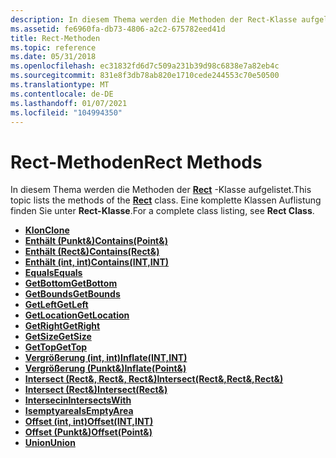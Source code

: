 ```yaml
---
description: In diesem Thema werden die Methoden der Rect-Klasse aufgelistet. Eine komplette Klassen Auflistung finden Sie unter Rect-Klasse.
ms.assetid: fe6960fa-db73-4806-a2c2-675782eed41d
title: Rect-Methoden
ms.topic: reference
ms.date: 05/31/2018
ms.openlocfilehash: ec31832fd6d7c509a231b39d98c6838e7a82eb4c
ms.sourcegitcommit: 831e8f3db78ab820e1710cede244553c70e50500
ms.translationtype: MT
ms.contentlocale: de-DE
ms.lasthandoff: 01/07/2021
ms.locfileid: "104994350"
---
```

# <a name="rect-methods"></a><span data-ttu-id="dba86-104">Rect-Methoden</span><span class="sxs-lookup"><span data-stu-id="dba86-104">Rect Methods</span></span>

<span data-ttu-id="dba86-105">In diesem Thema werden die Methoden der [**Rect**](/windows/desktop/api/gdiplustypes/nl-gdiplustypes-rect) -Klasse aufgelistet.</span><span class="sxs-lookup"><span data-stu-id="dba86-105">This topic lists the methods of the [**Rect**](/windows/desktop/api/gdiplustypes/nl-gdiplustypes-rect) class.</span></span> <span data-ttu-id="dba86-106">Eine komplette Klassen Auflistung finden Sie unter **Rect-Klasse**.</span><span class="sxs-lookup"><span data-stu-id="dba86-106">For a complete class listing, see **Rect Class**.</span></span>

-   [<span data-ttu-id="dba86-107">**Klon**</span><span class="sxs-lookup"><span data-stu-id="dba86-107">**Clone**</span></span>](/windows/desktop/api/Gdiplustypes/nf-gdiplustypes-rect-clone)
-   <span data-ttu-id="dba86-108">[**Enthält (Punkt&)**](/windows/win32/api/gdiplustypes/nf-gdiplustypes-rect-contains(inconstpoint_))</span><span class="sxs-lookup"><span data-stu-id="dba86-108">[**Contains(Point&)**](/windows/win32/api/gdiplustypes/nf-gdiplustypes-rect-contains(inconstpoint_))</span></span>
-   <span data-ttu-id="dba86-109">[**Enthält (Rect&)**](/windows/win32/api/gdiplustypes/nf-gdiplustypes-rect-contains(inrect_))</span><span class="sxs-lookup"><span data-stu-id="dba86-109">[**Contains(Rect&)**](/windows/win32/api/gdiplustypes/nf-gdiplustypes-rect-contains(inrect_))</span></span>
-   <span data-ttu-id="dba86-110">[**Enthält (int, int)**](/previous-versions//ms534986(v=vs.85))</span><span class="sxs-lookup"><span data-stu-id="dba86-110">[**Contains(INT,INT)**](/previous-versions//ms534986(v=vs.85))</span></span>
-   [<span data-ttu-id="dba86-111">**Equals**</span><span class="sxs-lookup"><span data-stu-id="dba86-111">**Equals**</span></span>](/windows/desktop/api/Gdiplustypes/nf-gdiplustypes-rect-equals)
-   [<span data-ttu-id="dba86-112">**GetBottom**</span><span class="sxs-lookup"><span data-stu-id="dba86-112">**GetBottom**</span></span>](/windows/desktop/api/Gdiplustypes/nf-gdiplustypes-rect-getbottom)
-   [<span data-ttu-id="dba86-113">**GetBounds**</span><span class="sxs-lookup"><span data-stu-id="dba86-113">**GetBounds**</span></span>](/windows/desktop/api/Gdiplustypes/nf-gdiplustypes-rect-getbounds)
-   [<span data-ttu-id="dba86-114">**GetLeft**</span><span class="sxs-lookup"><span data-stu-id="dba86-114">**GetLeft**</span></span>](/windows/desktop/api/Gdiplustypes/nf-gdiplustypes-rect-getleft)
-   [<span data-ttu-id="dba86-115">**GetLocation**</span><span class="sxs-lookup"><span data-stu-id="dba86-115">**GetLocation**</span></span>](/windows/desktop/api/Gdiplustypes/nf-gdiplustypes-rect-getlocation)
-   [<span data-ttu-id="dba86-116">**GetRight**</span><span class="sxs-lookup"><span data-stu-id="dba86-116">**GetRight**</span></span>](/windows/desktop/api/Gdiplustypes/nf-gdiplustypes-rect-getright)
-   [<span data-ttu-id="dba86-117">**GetSize**</span><span class="sxs-lookup"><span data-stu-id="dba86-117">**GetSize**</span></span>](/windows/desktop/api/Gdiplustypes/nf-gdiplustypes-rect-getsize)
-   [<span data-ttu-id="dba86-118">**GetTop**</span><span class="sxs-lookup"><span data-stu-id="dba86-118">**GetTop**</span></span>](/windows/desktop/api/Gdiplustypes/nf-gdiplustypes-rect-gettop)
-   <span data-ttu-id="dba86-119">[**Vergrößerung (int, int)**](/previous-versions//ms534982(v=vs.85))</span><span class="sxs-lookup"><span data-stu-id="dba86-119">[**Inflate(INT,INT)**](/previous-versions//ms534982(v=vs.85))</span></span>
-   <span data-ttu-id="dba86-120">[**Vergrößerung (Punkt&)**](/windows/win32/api/gdiplustypes/nf-gdiplustypes-rect-inflate(inconstpoint_))</span><span class="sxs-lookup"><span data-stu-id="dba86-120">[**Inflate(Point&)**](/windows/win32/api/gdiplustypes/nf-gdiplustypes-rect-inflate(inconstpoint_))</span></span>
-   <span data-ttu-id="dba86-121">[**Intersect (Rect&, Rect&, Rect&)**](/windows/win32/api/gdiplustypes/nf-gdiplustypes-rect-intersect(outrect__inconstrect__inconstrect_))</span><span class="sxs-lookup"><span data-stu-id="dba86-121">[**Intersect(Rect&,Rect&,Rect&)**](/windows/win32/api/gdiplustypes/nf-gdiplustypes-rect-intersect(outrect__inconstrect__inconstrect_))</span></span>
-   <span data-ttu-id="dba86-122">[**Intersect (Rect&)**](/previous-versions//ms534981(v=vs.85))</span><span class="sxs-lookup"><span data-stu-id="dba86-122">[**Intersect(Rect&)**](/previous-versions//ms534981(v=vs.85))</span></span>
-   [<span data-ttu-id="dba86-123">**Intersecin**</span><span class="sxs-lookup"><span data-stu-id="dba86-123">**IntersectsWith**</span></span>](/windows/desktop/api/Gdiplustypes/nf-gdiplustypes-rect-intersectswith)
-   [<span data-ttu-id="dba86-124">**Isemptyarea**</span><span class="sxs-lookup"><span data-stu-id="dba86-124">**IsEmptyArea**</span></span>](/windows/desktop/api/Gdiplustypes/nf-gdiplustypes-rect-isemptyarea)
-   <span data-ttu-id="dba86-125">[**Offset (int, int)**](/windows/win32/api/gdiplustypes/nf-gdiplustypes-rect-offset(inint_inint))</span><span class="sxs-lookup"><span data-stu-id="dba86-125">[**Offset(INT,INT)**](/windows/win32/api/gdiplustypes/nf-gdiplustypes-rect-offset(inint_inint))</span></span>
-   <span data-ttu-id="dba86-126">[**Offset (Punkt&)**](/previous-versions//ms534979(v=vs.85))</span><span class="sxs-lookup"><span data-stu-id="dba86-126">[**Offset(Point&)**](/previous-versions//ms534979(v=vs.85))</span></span>
-   [<span data-ttu-id="dba86-127">**Union**</span><span class="sxs-lookup"><span data-stu-id="dba86-127">**Union**</span></span>](/windows/desktop/api/Gdiplustypes/nf-gdiplustypes-rect-union)

 

 
